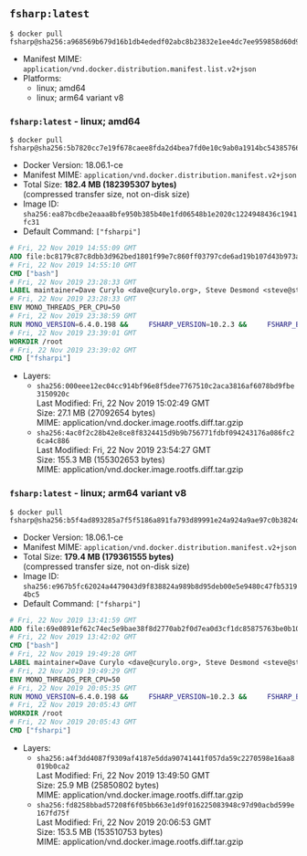 ## `fsharp:latest`

```console
$ docker pull fsharp@sha256:a968569b679d16b1db4ededf02abc8b23832e1ee4dc7ee959858d60d97bb3887
```

-	Manifest MIME: `application/vnd.docker.distribution.manifest.list.v2+json`
-	Platforms:
	-	linux; amd64
	-	linux; arm64 variant v8

### `fsharp:latest` - linux; amd64

```console
$ docker pull fsharp@sha256:5b7820cc7e19f678caee8fda2d4bea7fd0e10c9ab0a1914bc543857668849c33
```

-	Docker Version: 18.06.1-ce
-	Manifest MIME: `application/vnd.docker.distribution.manifest.v2+json`
-	Total Size: **182.4 MB (182395307 bytes)**  
	(compressed transfer size, not on-disk size)
-	Image ID: `sha256:ea87bcdbe2eaaa8bfe950b385b40e1fd06548b1e2020c1224948436c1941fc31`
-	Default Command: `["fsharpi"]`

```dockerfile
# Fri, 22 Nov 2019 14:55:09 GMT
ADD file:bc8179c87c8dbb3d962bed1801f99e7c860ff03797cde6ad19b107d43b973ada in / 
# Fri, 22 Nov 2019 14:55:10 GMT
CMD ["bash"]
# Fri, 22 Nov 2019 23:28:33 GMT
LABEL maintainer=Dave Curylo <dave@curylo.org>, Steve Desmond <steve@stevedesmond.ca>
# Fri, 22 Nov 2019 23:28:33 GMT
ENV MONO_THREADS_PER_CPU=50
# Fri, 22 Nov 2019 23:38:59 GMT
RUN MONO_VERSION=6.4.0.198 &&     FSHARP_VERSION=10.2.3 &&     FSHARP_BASENAME=fsharp-$FSHARP_VERSION &&     FSHARP_ARCHIVE=$FSHARP_VERSION.tar.gz &&     FSHARP_ARCHIVE_URL=https://github.com/fsharp/fsharp/archive/$FSHARP_VERSION.tar.gz &&     export GNUPGHOME="$(mktemp -d)" &&     apt-get update && apt-get --no-install-recommends install -y gnupg dirmngr ca-certificates apt-transport-https &&     apt-key adv --batch --keyserver hkp://p80.pool.sks-keyservers.net:80 --recv-keys 3FA7E0328081BFF6A14DA29AA6A19B38D3D831EF &&     echo "deb https://download.mono-project.com/repo/debian stable-buster/snapshots/$MONO_VERSION main" | tee /etc/apt/sources.list.d/mono-official-stable.list &&     apt-get update -y &&     apt-get --no-install-recommends install -y pkg-config make nuget mono-devel msbuild ca-certificates-mono locales &&     rm -rf /var/lib/apt/lists/* &&     echo 'en_US.UTF-8 UTF-8' > /etc/locale.gen && /usr/sbin/locale-gen &&     mkdir -p /tmp/src &&     cd /tmp/src &&     printf "namespace a { class b { public static void Main(string[] args) { new System.Net.WebClient().DownloadFile(\"%s\", \"%s\");}}}" $FSHARP_ARCHIVE_URL $FSHARP_ARCHIVE > download-fsharp.cs &&     mcs download-fsharp.cs && mono download-fsharp.exe && rm download-fsharp.exe download-fsharp.cs &&     tar xf $FSHARP_ARCHIVE &&     cd $FSHARP_BASENAME &&     make &&     make install &&     cd ~ &&     rm -rf /tmp/src /tmp/NuGetScratch ~/.nuget ~/.config ~/.local "$GNUPGHOME" &&     apt-get purge -y make gnupg dirmngr &&     apt-get clean
# Fri, 22 Nov 2019 23:39:01 GMT
WORKDIR /root
# Fri, 22 Nov 2019 23:39:02 GMT
CMD ["fsharpi"]
```

-	Layers:
	-	`sha256:000eee12ec04cc914bf96e8f5dee7767510c2aca3816af6078bd9fbe3150920c`  
		Last Modified: Fri, 22 Nov 2019 15:02:49 GMT  
		Size: 27.1 MB (27092654 bytes)  
		MIME: application/vnd.docker.image.rootfs.diff.tar.gzip
	-	`sha256:4ac0f2c28b42e8ce8f8324415d9b9b756771fdbf094243176a086fc26ca4c886`  
		Last Modified: Fri, 22 Nov 2019 23:54:27 GMT  
		Size: 155.3 MB (155302653 bytes)  
		MIME: application/vnd.docker.image.rootfs.diff.tar.gzip

### `fsharp:latest` - linux; arm64 variant v8

```console
$ docker pull fsharp@sha256:b5f4ad893285a7f5f5186a891fa793d89991e24a924a9ae97c0b3824dee816a9
```

-	Docker Version: 18.06.1-ce
-	Manifest MIME: `application/vnd.docker.distribution.manifest.v2+json`
-	Total Size: **179.4 MB (179361555 bytes)**  
	(compressed transfer size, not on-disk size)
-	Image ID: `sha256:e967b5fc62024a4479043d9f838824a989b8d95deb00e5e9480c47fb53194bc5`
-	Default Command: `["fsharpi"]`

```dockerfile
# Fri, 22 Nov 2019 13:41:59 GMT
ADD file:69e0891ef62c74ec5e9bae38f8d2770ab2f0d7ea0d3cf1dc85875763be0b10b7 in / 
# Fri, 22 Nov 2019 13:42:02 GMT
CMD ["bash"]
# Fri, 22 Nov 2019 19:49:28 GMT
LABEL maintainer=Dave Curylo <dave@curylo.org>, Steve Desmond <steve@stevedesmond.ca>
# Fri, 22 Nov 2019 19:49:29 GMT
ENV MONO_THREADS_PER_CPU=50
# Fri, 22 Nov 2019 20:05:35 GMT
RUN MONO_VERSION=6.4.0.198 &&     FSHARP_VERSION=10.2.3 &&     FSHARP_BASENAME=fsharp-$FSHARP_VERSION &&     FSHARP_ARCHIVE=$FSHARP_VERSION.tar.gz &&     FSHARP_ARCHIVE_URL=https://github.com/fsharp/fsharp/archive/$FSHARP_VERSION.tar.gz &&     export GNUPGHOME="$(mktemp -d)" &&     apt-get update && apt-get --no-install-recommends install -y gnupg dirmngr ca-certificates apt-transport-https &&     apt-key adv --batch --keyserver hkp://p80.pool.sks-keyservers.net:80 --recv-keys 3FA7E0328081BFF6A14DA29AA6A19B38D3D831EF &&     echo "deb https://download.mono-project.com/repo/debian stable-buster/snapshots/$MONO_VERSION main" | tee /etc/apt/sources.list.d/mono-official-stable.list &&     apt-get update -y &&     apt-get --no-install-recommends install -y pkg-config make nuget mono-devel msbuild ca-certificates-mono locales &&     rm -rf /var/lib/apt/lists/* &&     echo 'en_US.UTF-8 UTF-8' > /etc/locale.gen && /usr/sbin/locale-gen &&     mkdir -p /tmp/src &&     cd /tmp/src &&     printf "namespace a { class b { public static void Main(string[] args) { new System.Net.WebClient().DownloadFile(\"%s\", \"%s\");}}}" $FSHARP_ARCHIVE_URL $FSHARP_ARCHIVE > download-fsharp.cs &&     mcs download-fsharp.cs && mono download-fsharp.exe && rm download-fsharp.exe download-fsharp.cs &&     tar xf $FSHARP_ARCHIVE &&     cd $FSHARP_BASENAME &&     make &&     make install &&     cd ~ &&     rm -rf /tmp/src /tmp/NuGetScratch ~/.nuget ~/.config ~/.local "$GNUPGHOME" &&     apt-get purge -y make gnupg dirmngr &&     apt-get clean
# Fri, 22 Nov 2019 20:05:43 GMT
WORKDIR /root
# Fri, 22 Nov 2019 20:05:43 GMT
CMD ["fsharpi"]
```

-	Layers:
	-	`sha256:a4f3dd4087f9309af4187e5dda90741441f057da59c2270598e16aa8019b0ca2`  
		Last Modified: Fri, 22 Nov 2019 13:49:50 GMT  
		Size: 25.9 MB (25850802 bytes)  
		MIME: application/vnd.docker.image.rootfs.diff.tar.gzip
	-	`sha256:fd8258bbad57208f6f05bb663e1d9f016225083948c97d90acbd599e167fd75f`  
		Last Modified: Fri, 22 Nov 2019 20:06:53 GMT  
		Size: 153.5 MB (153510753 bytes)  
		MIME: application/vnd.docker.image.rootfs.diff.tar.gzip
